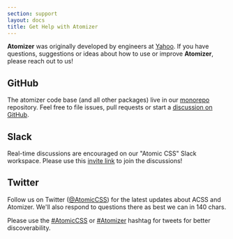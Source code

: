 ```yaml
---
section: support
layout: docs
title: Get Help with Atomizer
---
```


**Atomizer** was originally developed by engineers at [Yahoo](https://www.yahoo.com).  If you have questions, suggestions or ideas about how to use or improve **Atomizer**, please reach out to us!

## GitHub

The atomizer code base (and all other packages) live in our [monorepo](https://github.com/acss-io/atomizer) repository. Feel free to file issues, pull requests or start a [discussion on GitHub](https://github.com/acss-io/atomizer/discussions).

## Slack

Real-time discussions are encouraged on our "Atomic CSS" Slack workspace. Please use this [invite link](https://join.slack.com/t/atomiccss/shared_invite/zt-1cibei9yf-uzzDdDRLrLUgHkNDEFkjjw) to join the discussions!

## Twitter

Follow us on Twitter ([@AtomicCSS](https://twitter.com/atomiccss)) for the latest updates about ACSS and Atomizer. We&#39;ll also respond to questions there as best we can in 140 chars.

Please use the [#AtomicCSS](https://twitter.com/search?q=AtomicCSS) or [#Atomizer](https://twitter.com/search?q=Atomizer) hashtag for tweets for better discoverability.
